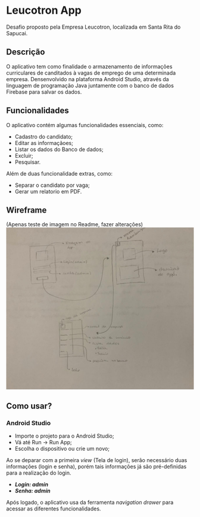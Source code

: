 # Leucotron App
Desafio proposto pela Empresa Leucotron, localizada em Santa Rita do Sapucai.

## Descrição
O aplicativo tem como finalidade o armazenamento de informações curriculares de canditados à vagas de emprego de uma determinada empresa.
Densenvolvido na plataforma Android Studio, através da linguagem de programação Java juntamente com o banco de dados Firebase para salvar os dados.

## Funcionalidades
O aplicativo contém algumas funcionalidades essenciais, como: 
- Cadastro do candidato;
- Editar as informaçãoes;
- Listar os dados do Banco de dados;
- Excluir;
- Pesquisar.

Além de duas funcionalidade extras, como:
- Separar o candidato por vaga;
- Gerar um relatorio em PDF.

## Wireframe 
(Apenas teste de imagem no Readme, fazer alterações)
![](https://github.com/jpgSouza/leucotron-app/blob/master/wireframe-app.jpeg)

## Como usar?
### Android Studio
- Importe o projeto para o Android Studio;
- Vá até Run -> Run App;
- Escolha o dispositivo ou crie um novo;

Ao se deparar com a primeira *view* (Tela de login), serão necessário duas informações (login e senha), porém tais informações já são pré-definidas para a realização do login.
- ***Login: admin***
- ***Senha: admin***

Após logado, o aplicativo usa da ferramenta *navigation drawer* para acessar as diferentes funcionalidades.


